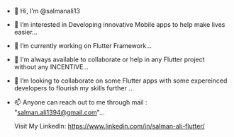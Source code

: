 - 👋 Hi, I’m @salmanali13
- 👀 I’m interested in Developing innovative Mobile apps to help make lives easier...
- 🌱 I’m currently working on Flutter Framework...
- 🤝 I'm always available to collaborate or help in any Flutter project without any INCENTIVE...  
- 💞️ I’m looking to collaborate on some Flutter apps with some expereinced developers to flourish my skills further  ...
- 📫 Anyone can  reach out to me through mail : "salman.ali1394@gmail.com"...

  Visit My LinkedIn: https://www.linkedin.com/in/salman-ali-flutter/

<!---
salmanali13/salmanali13 is a ✨ special ✨ repository because its `README.md` (this file) appears on your GitHub profile.
You can click the Preview link to take a look at your changes.
--->
